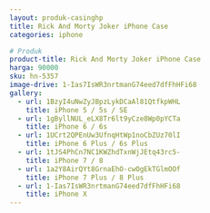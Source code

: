 ```yaml
---
layout: produk-casinghp
title: Rick And Morty Joker iPhone Case
categories: iphone

# Produk
product-title: Rick And Morty Joker iPhone Case
harga: 90000
sku: hn-5357
image-drive: 1-Ias7IsWR3nrtmanG74eed7dfFhHFi68
gallery:
  - url: 1BzyI4uNwZyJBpzLykDCaAl81QtfkpWHL
    title: iPhone 5 / 5s / SE
  - url: 1gByllNUL_eLX8Tr6lt9yCze8Wp0pYCTa
    title: iPhone 6 / 6s
  - url: 1UCrt2QPEnUw3UfnqHtWp1noCbZUz70lI
    title: iPhone 6 Plus / 6s Plus
  - url: 1tJS4PhCn7NC1KWZhdTxnWjJEtq43rc5-
    title: iPhone 7 / 8
  - url: 1a2Y8AirQYt8GrnaEhO-cwOgEkTGlmOOf
    title: iPhone 7 Plus / 8 Plus
  - url: 1-Ias7IsWR3nrtmanG74eed7dfFhHFi68
    title: iPhone X
---
```


